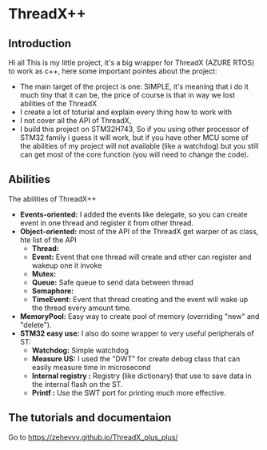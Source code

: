 # ThreadX++
## Introduction

Hi all
This is my little project, it's a big wrapper for ThreadX (AZURE RTOS) to work as c++, here some important pointes about the project:

- The main target of the project is one: SIMPLE, it's meaning that i do it much tiny that it can be, the price of course is that in way we lost abilities of the ThreadX
- I create a lot of toturial and explain every thing how to work with
- I not cover all the API of ThreadX,
- I build this project on STM32H743, So if you using other processor of STM32 family i guess it will work, but if you have other MCU some of the abilities of my project will not available (like a watchdog) but you still can get most of the core function (you will need to change the code).

## Abilities 
The abilities of ThreadX++

- **Events-oriented:** I added the events like delegate, so you can create event in one thread and register it from other thread.
- **Object-oriented:** most of the API of the ThreadX get warper of as class, hte list of the API
    * **Thread:**
    * **Event:** Event that one thread will create and other can register and wakeup one it invoke
    * **Mutex:**
    * **Queue:** Safe queue to send data between thread
    * **Semaphore:**
    * **TimeEvent:** Event that thread creating and the event will wake up the thread every amount time.
- **MemoryPool:** Easy way to create pool of memory (overriding "new" and "delete").
- **STM32 easy use:** I also do some wrapper to very useful peripherals of ST:
    * **Watchdog:** Simple watchdog 
    * **Measure US:** I used the "DWT" for create debug class that can easily measure time in microsecond
    * **Internal registry :** Registry (like dictionary) that use to save data in the internal flash on the ST.
    * **Printf :**  Use the SWT port for printing much more effective.

## The tutorials and documentaion
Go to https://zehevvv.github.io/ThreadX_plus_plus/
